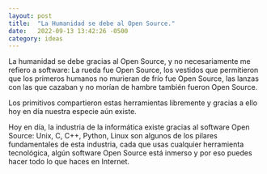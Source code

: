 ```yaml
---
layout: post
title:  "La Humanidad se debe al Open Source."
date:   2022-09-13 13:42:26 -0500
category: ideas
---
```


La humanidad se debe gracias al Open Source, y no necesariamente me refiero a software: La rueda fue Open Source, los vestidos que permitieron que los primeros humanos no murieran de frío fue Open Source, las lanzas con las que cazaban y no morían de hambre también fueron Open Source.

Los primitivos compartieron estas herramientas libremente y gracias a ello hoy en día nuestra especie aún existe.

Hoy en día, la industria de la informática existe gracias al software Open Source: Unix, C, C++, Python, Linux son algunos de los pilares fundamentales de esta industria, cada que usas cualquier herramienta tecnológica, algún software Open Source está inmerso y por eso puedes hacer todo lo que haces en Internet.